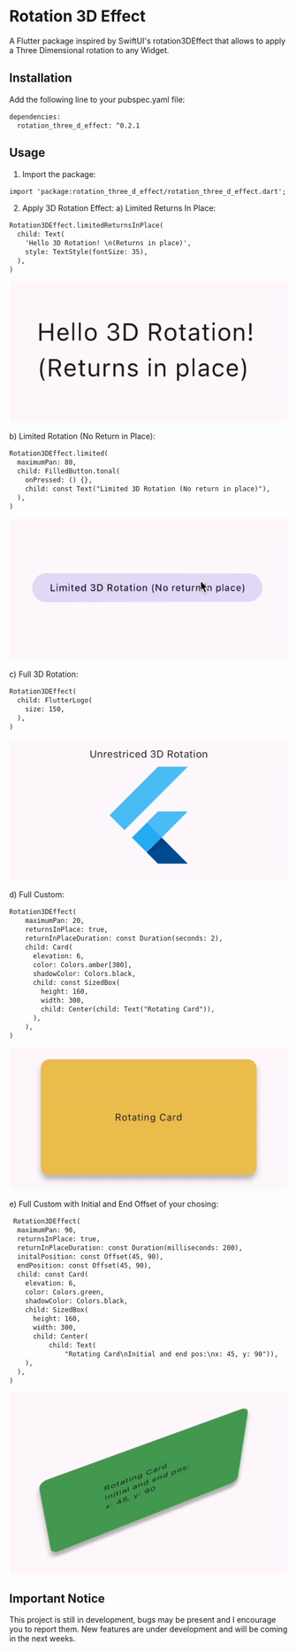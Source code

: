 <!--
This README describes the package. If you publish this package to pub.dev,
this README's contents appear on the landing page for your package.

For information about how to write a good package README, see the guide for
[writing package pages](https://dart.dev/guides/libraries/writing-package-pages).

For general information about developing packages, see the Dart guide for
[creating packages](https://dart.dev/guides/libraries/create-library-packages)
and the Flutter guide for
[developing packages and plugins](https://flutter.dev/developing-packages).
-->

# Rotation 3D Effect

A Flutter package inspired by SwiftUI's rotation3DEffect that allows to apply a Three Dimensional rotation to any Widget.

## Installation
Add the following line to your pubspec.yaml file:
```
dependencies:
  rotation_three_d_effect: ^0.2.1
```

## Usage

1. Import the package:
```
import 'package:rotation_three_d_effect/rotation_three_d_effect.dart';
```

2. Apply 3D Rotation Effect:
a) Limited Returns In Place:
```
Rotation3DEffect.limitedReturnsInPlace(
  child: Text(
    'Hello 3D Rotation! \n(Returns in place)',
    style: TextStyle(fontSize: 35),
  ),
)
```
![Rotating Text](https://github.com/MatHeartGaming/readme_images/raw/main/rotating_text.gif)

b) Limited Rotation (No Return in Place):
```
Rotation3DEffect.limited(
  maximumPan: 80,
  child: FilledButton.tonal(
    onPressed: () {},
    child: const Text("Limited 3D Rotation (No return in place)"),
  ),
)
```
![Rotating Tonal Button](https://github.com/MatHeartGaming/readme_images/raw/main/rotating_tonal_button.gif)

c) Full 3D Rotation:
```
Rotation3DEffect(
  child: FlutterLogo(
    size: 150,
  ),
)
```
![Flutter Logo Rotating](https://github.com/MatHeartGaming/readme_images/raw/main/flutter_logo_rotating.gif)

d) Full Custom:
```
Rotation3DEffect(
    maximumPan: 20,
    returnsInPlace: true,
    returnInPlaceDuration: const Duration(seconds: 2),
    child: Card(
      elevation: 6,
      color: Colors.amber[300],
      shadowColor: Colors.black,
      child: const SizedBox(
        height: 160,
        width: 300,
        child: Center(child: Text("Rotating Card")),
      ),
    ),
)
```
![Flutter Logo Rotating](https://github.com/MatHeartGaming/readme_images/raw/main/rotating_card.gif)

e) Full Custom with Initial and End Offset of your chosing:
```
 Rotation3DEffect(
  maximumPan: 90,
  returnsInPlace: true,
  returnInPlaceDuration: const Duration(milliseconds: 200),
  initalPosition: const Offset(45, 90),
  endPosition: const Offset(45, 90),
  child: const Card(
    elevation: 6,
    color: Colors.green,
    shadowColor: Colors.black,
    child: SizedBox(
      height: 160,
      width: 300,
      child: Center(
          child: Text(
              "Rotating Card\nInitial and end pos:\nx: 45, y: 90")),
    ),
  ),
)
```
![Flutter Logo Rotating](https://github.com/MatHeartGaming/readme_images/raw/main/rotating_card_inital_end_offsets.gif)


## Important Notice
This project is still in development, bugs may be present and I encourage you to report them. New features are under development and will be coming in the next weeks.